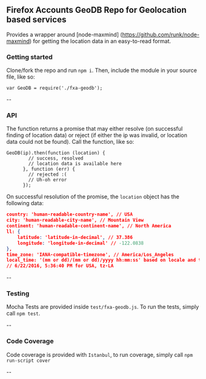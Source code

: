 ## Firefox Accounts GeoDB Repo for Geolocation based services
Provides a wrapper around [node-maxmind] (https://github.com/runk/node-maxmind) for getting the location data in an easy-to-read format.

### Getting started
Clone/fork the repo and run `npm i`. Then, include the module in your source file, like so:

```
var GeoDB = require('./fxa-geodb');
```
--
### API
The function returns a promise that may either resolve (on successful finding of location data) or reject (if either the ip was invalid, or location data could not be found). Call the function, like so:

```
GeoDB(ip).then(function (location) {
		// success, resolved
		// location data is available here
      }, function (err) {
      	// rejected :(
      	// Uh-oh error
      });
```

On successful resolution of the promise, the `location` object has the following data:

```JSON
country: 'human-readable-country-name', // USA
city: 'human-readable-city-name', // Mountain View
continent: 'human-readable-continent-name', // North America
ll: {
	latitude: 'latitude-in-decimal', // 37.386
	longitude: 'longitude-in-decimal' // -122.0838
},
time_zone: 'IANA-compatible-timezone', // America/Los_Angeles
local_time: '(mm or dd)/(mm or dd)/yyyy hh:mm:ss' based on locale and timezone, 
// 6/22/2016, 5:36:40 PM for USA, tz-LA

```
--

### Testing
Mocha Tests are provided inside `test/fxa-geodb.js`. To run the tests, simply call `npm test`.

--
### Code Coverage
Code coverage is provided with `Istanbul`, to run coverage, simply call `npm run-script cover`

--
